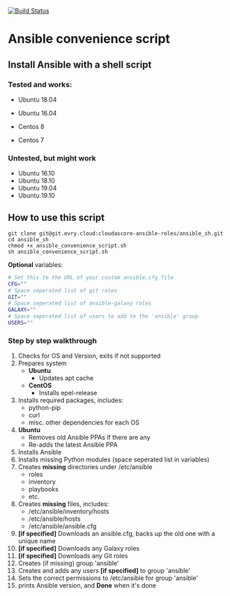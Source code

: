 [![Build Status](https://travis-ci.org/Dovry/ansible-install-script.svg?branch=master)](https://travis-ci.org/Dovry/ansible-install-script)

# Ansible convenience script

## Install Ansible with a shell script

### Tested and works:

* Ubuntu 18.04
* Ubuntu 16.04

* Centos 8
* Centos 7

### Untested, but might work

* Ubuntu 16.10
* Ubuntu 18.10
* Ubuntu 19.04
* Ubuntu 19.10

## How to use this script

```shell
git clone git@git.evry.cloud:cloudascore-ansible-roles/ansible_sh.git
cd ansible_sh
chmod +x ansible_convenience_script.sh
sh ansible_convenience_script.sh
```

**Optional** variables:

```sh
# Set this to the URL of your custom ansible.cfg file
CFG=""
# Space seperated list of git roles
GIT=""
# Space seperated list of ansible-galaxy roles
GALAXY=""
# Space seperated list of users to add to the 'ansible' group
USERS=""
``` 

### Step by step walkthrough

1. Checks for OS and Version, exits if not supported
1. Prepares system
      * **Ubuntu**
         * Updates apt cache
      * **CentOS**
         * Installs epel-release
1. Installs required packages, includes:
    * python-pip
    * curl
    * misc. other dependencies for each OS
1. **Ubuntu**
      * Removes old Ansible PPAs if there are any
      * Re-adds the latest Ansible PPA
1. Installs Ansible
1. Installs missing Python modules (space seperated list in variables)
1. Creates **missing** directories under /etc/ansible
    * roles
    * inventory
    * playbooks
    * etc.
1. Creates **missing** files, includes:
    * /etc/ansible/inventory/hosts
    * /etc/ansible/hosts
    * /etc/ansible/ansible.cfg
1. **[if specified]** Downloads  an ansible.cfg, backs up the old one with a unique name
1. **[if specified]** Downloads any Galaxy roles
1. **[if specified]** Downloads any Git roles
1. Creates (if missing) group 'ansible'
1. Creates and adds any users **[if specified]** to group 'ansible'
1. Sets the correct permissions to /etc/ansible for group 'ansible'
1. prints Ansible version, and **Done** when it's done
